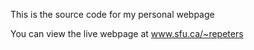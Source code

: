 This is the source code for my personal webpage

You can view the live webpage at www.sfu.ca/~repeters
